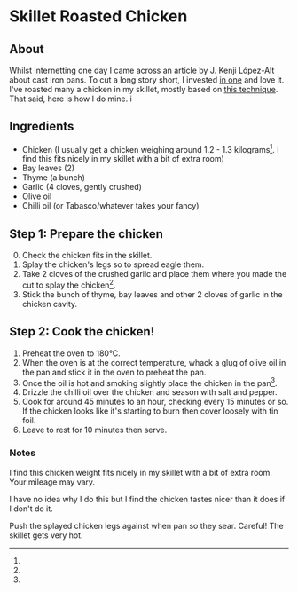 # Skillet Roasted Chicken

## About

Whilst internetting one day I came across an article by J. Kenji L&oacute;pez-Alt about cast iron pans. To cut a long story short, I invested [in one](http://www.amazon.co.uk/gp/product/B00006JSUA) and love it. I've roasted many a chicken in my skillet, mostly based on [this technique](http://www.nytimes.com/2012/05/09/dining/a-new-breed-of-roast-chicken-cast-iron-seared.html). That said, here is how I do mine.
i

## Ingredients

* Chicken (I usually get a chicken weighing around 1.2 - 1.3 kilograms[^1]. I find this fits nicely in my skillet with a bit of extra room)
* Bay leaves (2)
* Thyme (a bunch)
* Garlic (4 cloves, gently crushed)
* Olive oil
* Chilli oil (or Tabasco/whatever takes your fancy)

## Step 1: Prepare the chicken

0. Check the chicken fits in the skillet.
1. Splay the chicken's legs so to spread eagle them.
2. Take 2 cloves of the crushed garlic and place them where you made the cut to splay the chicken[^2].
3. Stick the bunch of thyme, bay leaves and other 2 cloves of garlic in the chicken cavity.

## Step 2: Cook the chicken!

1. Preheat the oven to 180°C.
2. When the oven is at the correct temperature, whack a glug of olive oil in the pan and stick it in the oven to preheat the pan.
3. Once the oil is hot and smoking slightly place the chicken in the pan[^3].
4. Drizzle the chilli oil over the chicken and season with salt and pepper.
4. Cook for around 45 minutes to an hour, checking every 15 minutes or so. If the chicken looks like it's starting to burn then cover loosely with tin foil.
5. Leave to rest for 10 minutes then serve.

### Notes

[^1]:
I find this chicken weight fits nicely in my skillet with a bit of extra room. Your mileage may vary.

[^2]:
I have no idea why I do this but I find the chicken tastes nicer than it does if I don't do it.

[^3]:
Push the splayed chicken legs against when pan so they sear. Careful! The skillet gets very hot.
